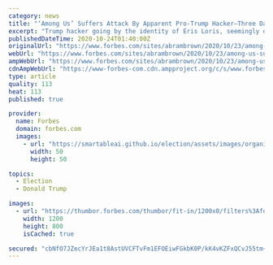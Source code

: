 ```yaml
---
category: news
title: "‘Among Us’ Suffers Attack By Apparent Pro-Trump Hacker—Three Days After AOC’s Hit Twitch Rally"
excerpt: "Trump hacker going by the identity of Eris Loris, seemingly drawing this nom de guerre from a Greek goddess of discord and strife. InnerSloth, the company behind Among Us, confirmed that hack on Thursday in a tweet and sent another another message over Twitter earlier Friday evening."
publishedDateTime: 2020-10-24T01:40:00Z
originalUrl: "https://www.forbes.com/sites/abrambrown/2020/10/23/among-us-suffers-attack-by-apparent-pro-trump-hacker-three-days-after-aocs-hit-twitch-rally/"
webUrl: "https://www.forbes.com/sites/abrambrown/2020/10/23/among-us-suffers-attack-by-apparent-pro-trump-hacker-three-days-after-aocs-hit-twitch-rally/"
ampWebUrl: "https://www.forbes.com/sites/abrambrown/2020/10/23/among-us-suffers-attack-by-apparent-pro-trump-hacker-three-days-after-aocs-hit-twitch-rally/amp/"
cdnAmpWebUrl: "https://www-forbes-com.cdn.ampproject.org/c/s/www.forbes.com/sites/abrambrown/2020/10/23/among-us-suffers-attack-by-apparent-pro-trump-hacker-three-days-after-aocs-hit-twitch-rally/amp/"
type: article
quality: 113
heat: 113
published: true

provider:
  name: Forbes
  domain: forbes.com
  images:
    - url: "https://smartableai.github.io/election/assets/images/organizations/forbes.com-50x50.jpg"
      width: 50
      height: 50

topics:
  - Election
  - Donald Trump

images:
  - url: "https://thumbor.forbes.com/thumbor/fit-in/1200x0/filters%3Aformat%28jpg%29/https%3A%2F%2Fspecials-images.forbesimg.com%2Fimageserve%2F5f93823a593755d42787fa5f%2F0x0.jpg"
    width: 1200
    height: 800
    isCached: true

secured: "cbNfO7JZecYrJEa1t8AstUVCFTvFm1EFOEiwFGkbK0P/kK4vKZFxQCvJ55tm+r42CCkP60z6XlFA6fmM0MHTwnFBs6G/aUsi2n6xj6kJVdx0R7yrFS4EzFimXCwOu+XUssPY7KnatpMjpBtvjxoFyULRWSlXP8vRcuYchxz7n4V+5B7KJNyqHUvmKO/BtAxNhqyGijIi/WxJB3KH6pqVAXTyAzfB+INOjN9AZYK/5G74UC4GqKJc6vhsmUJtmP4poPYRqjWoOnFSdf/X4seJJ4lakJBwTmT08wEpHkAF0x21nk/WBNOOx878gd0CfSw22NBOjDaieWUWYp3rGfjcFstdumIkh1yVDw/Y3Uw2FQA=;EQgGETT/rge89ivVpR1DAw=="
---
```


